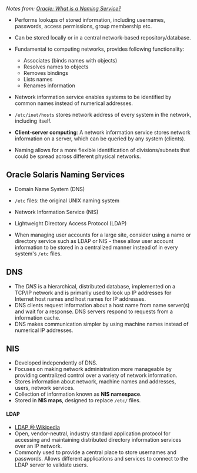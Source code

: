 *Notes from: [Oracle: What is a Naming Service?](https://docs.oracle.com/cd/E23824_01/html/821-1455/a00intro-21293.html#scrolltoc)*

- Performs lookups of stored information, including usernames, passwords, access permissions, group membership etc.
- Can be stored locally or in a central network-based repository/database.
- Fundamental to computing networks, provides following functionality:

    - Associates (binds names with objects)
    - Resolves names to objects
    - Removes bindings
    - Lists names
    - Renames information

- Network information service enables systems to be identified by common names instead of numerical addresses.
- `/etc/inet/hosts` stores network address of every system in the network, including itself.
- **Client-server computing**: A network information service stores network information on a server, which can be queried by any system (clients).
- Naming allows for a more flexible identification of divisions/subnets that could be spread across different physical networks.

## Oracle Solaris Naming Services

- Domain Name System (DNS)
- `/etc` files: the original UNIX naming system
- Network Information Service (NIS)
- Lightweight Directory Access Protocol (LDAP)

- When managing user accounts for a large site, consider using a name or directory service such as LDAP or NIS - these allow user account information to be stored in a centralized manner instead of in every system's `/etc` files.

## DNS
- The *DNS* is a hierarchical, distributed database, implemented on a TCP/IP network and is primarily used to look up IP addresses for Internet host names and host names for IP addresses.
- DNS clients request information about a host name from name server(s) and wait for a response. DNS servers respond to requests from a information cache.
- DNS makes communication simpler by using machine names instead of numerical IP addresses.

## NIS
- Developed independently of DNS.
- Focuses on making network administration more manageable by providing centralized control over a variety of network information.
- Stores information about network, machine names and addresses, users, network services.
- Collection of information known as **NIS namespace**.
- Stored in **NIS maps**, designed to replace `/etc/` files.

#### LDAP
- [LDAP @ Wikipedia](https://en.wikipedia.org/wiki/Lightweight_Directory_Access_Protocol)
- Open, vendor-neutral, industry standard application protocol for accessing and maintaining distributed directory information services over an IP network.
- Commonly used to provide a central place to store usernames and passwords. Allows different applications and services to connect to the LDAP server to validate users.
